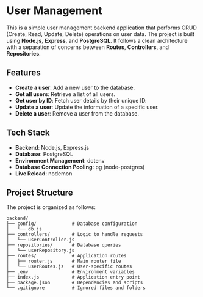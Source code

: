 # User Management

This is a simple user management backend application that performs CRUD (Create, Read, Update, Delete) operations on user data. The project is built using **Node.js**, **Express**, and **PostgreSQL**. It follows a clean architecture with a separation of concerns between **Routes**, **Controllers**, and **Repositories**.

## Features

- **Create a user**: Add a new user to the database.
- **Get all users**: Retrieve a list of all users.
- **Get user by ID**: Fetch user details by their unique ID.
- **Update a user**: Update the information of a specific user.
- **Delete a user**: Remove a user from the database.

## Tech Stack

- **Backend**: Node.js, Express.js
- **Database**: PostgreSQL
- **Environment Management**: dotenv
- **Database Connection Pooling**: pg (node-postgres)
- **Live Reload**: nodemon

## Project Structure
The project is organized as follows:

````
backend/
├── config/             # Database configuration
│   └── db.js
├── controllers/        # Logic to handle requests
│   └── userController.js
├── repositories/       # Database queries
│   └── userRepository.js
├── routes/             # Application routes
│   ├── router.js       # Main router file
│   └── userRoutes.js   # User-specific routes
├── .env                # Environment variables
├── index.js            # Application entry point
├── package.json        # Dependencies and scripts
└── .gitignore          # Ignored files and folders
``````


